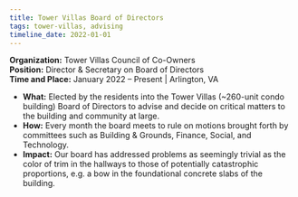 ```yaml
---
title: Tower Villas Board of Directors
tags: tower-villas, advising
timeline_date: 2022-01-01
---
```

**Organization:** Tower Villas Council of Co-Owners<br/>
**Position:** Director & Secretary on Board of Directors<br/>
**Time and Place:** January 2022 – Present | Arlington, VA
- **What:** Elected by the residents into the Tower Villas (~260-unit condo building) Board of Directors to advise and decide on critical matters to the building and community at large.
- **How:** Every month the board meets to rule on motions brought forth by committees such as Building & Grounds, Finance, Social, and Technology.
- **Impact:** Our board has addressed problems as seemingly trivial as the color of trim in the hallways to those of potentially catastrophic proportions, e.g. a bow in the foundational concrete slabs of the building.